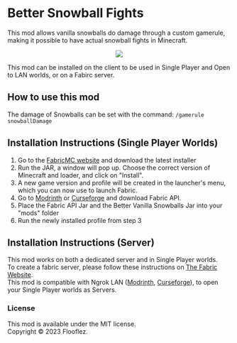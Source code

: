 # Better Snowball Fights

This mod allows vanilla snowballs do damage through a custom gamerule, making it possible to have actual snowball fights in Minecraft.  
<p align="center">
  <img src="https://github.com/Flooflez/BetterVanillaSnowballs/blob/1.19/src/main/resources/assets/bettersnowballfights/snowball_fight.gif" />
</p>
This mod can be installed on the client to be used in Single Player and Open to LAN worlds, or on a Fabirc server.

## How to use this mod
The damage of Snowballs can be set with the command: 
`` /gamerule snowballDamage ``



## Installation Instructions (Single Player Worlds)
1. Go to the [FabricMC website](https://fabricmc.net/use/installer/) and download the latest installer
2. Run the JAR, a window will pop up. Choose the correct version of Minecraft and loader, and click on "Install".
3. A new game version and profile will be created in the launcher's menu, which you can now use to launch Fabric.
4. Go to [Modrinth](https://modrinth.com/mod/fabric-api) or [Curseforge](https://www.curseforge.com/minecraft/mc-mods/fabric-api) and download Fabric API.
5. Place the Fabric API Jar and the Better Vanilla Snowballs Jar into your "mods" folder
6. Run the newly installed profile from step 3
## Installation Instructions (Server)
This mod works on both a dedicated server and in Single Player worlds.
<br/>To create a fabric server, please follow these instructions on [The Fabric Website](https://fabricmc.net/use/server/).
<br/>This mod is compatible with Ngrok LAN ([Modrinth](https://modrinth.com/mod/ngrok-lan), [Curseforge](https://www.curseforge.com/minecraft/mc-mods/ngrok-lan)), to open your Single Player worlds as Servers.

### License

This mod is available under the MIT license.
<br/>Copyright © 2023 Flooflez.

